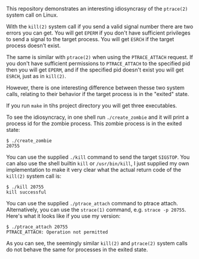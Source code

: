 This repository demonstrates an interesting idiosyncrasy of the `ptrace(2)`
system call on Linux.

With the `kill(2)` system call if you send a valid signal number there are two
errors you can get. You will get `EPERM` if you don't have sufficient privileges
to send a signal to the target process. You will get `ESRCH` if the target
process doesn't exist.

The same is similar with `ptrace(2)` when using the `PTRACE_ATTACH` request. If
you don't have sufficient permissions to `PTRACE_ATTACH` to the specified pid
then you will get `EPERM`, and if the specified pid doesn't exist you will get
`ESRCH`, just as in `kill(2)`.

However, there is one interesting difference between thesse two system calls,
relating to their behavior if the target process is in the "exited" state.

If you run `make` in tihs project directory you will get three executables.

To see the idiosyncracy, in one shell run `./create_zombie` and it will print a
process id for the zombie process. This zombie process is in the exited state:

```
$ ./create_zombie
20755
```

You can use the supplied `./kill` command to send the target `SIGSTOP`. You can
also use the shell builtin `kill` or `/usr/bin/kill`, I just supplied my own
implementation to make it very clear what the actual return code of the
`kill(2)` system call is:

```
$ ./kill 20755
kill successful
```

You can use the supplied `./ptrace_attach` command to ptrace attach.
Alternatively, you can use the `strace(1)` command, e.g. `strace -p 20755`.
Here's what it looks like if you use my version:

```
$ ./ptrace_attach 20755
PTRACE_ATTACH: Operation not permitted
```

As you can see, the seemingly similar `kill(2)` and `ptrace(2)` system calls do
not behave the same for processes in the exited state.
